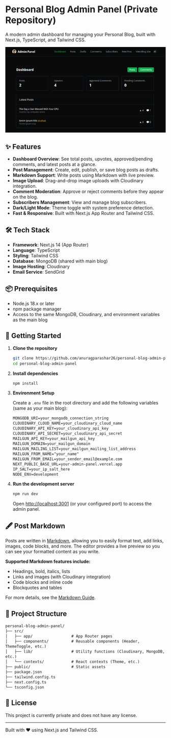 # Personal Blog Admin Panel (Private Repository)

A modern admin dashboard for managing your Personal Blog, built with Next.js, TypeScript, and Tailwind CSS.

![Dashboard Screenshot](admin-dashboard.png)

## ✨ Features

- **Dashboard Overview**: See total posts, upvotes, approved/pending comments, and latest posts at a glance.
- **Post Management**: Create, edit, publish, or save blog posts as drafts.
- **Markdown Support**: Write posts using Markdown with live preview.
- **Image Upload**: Drag-and-drop image uploads with Cloudinary integration.
- **Comment Moderation**: Approve or reject comments before they appear on the blog.
- **Subscribers Management**: View and manage blog subscribers.
- **Dark/Light Mode**: Theme toggle with system preference detection.
- **Fast & Responsive**: Built with Next.js App Router and Tailwind CSS.

## 🛠️ Tech Stack

- **Framework**: Next.js 14 (App Router)
- **Language**: TypeScript
- **Styling**: Tailwind CSS
- **Database**: MongoDB (shared with main blog)
- **Image Hosting**: Cloudinary
- **Email Service**: SendGrid

## 📦 Prerequisites

- Node.js 18.x or later
- npm package manager
- Access to the same MongoDB, Cloudinary, and environment variables as the main blog

## 🚀 Getting Started

1. **Clone the repository**

   ```bash
   git clone https://github.com/anuragparashar26/personal-blog-admin-panel
   cd personal-blog-admin-panel
   ```

2. **Install dependencies**

   ```bash
   npm install
   ```

3. **Environment Setup**

   Create a `.env` file in the root directory and add the following variables (same as your main blog):

   ```env
   MONGODB_URI=your_mongodb_connection_string
   CLOUDINARY_CLOUD_NAME=your_cloudinary_cloud_name
   CLOUDINARY_API_KEY=your_cloudinary_api_key
   CLOUDINARY_API_SECRET=your_cloudinary_api_secret
   MAILGUN_API_KEY=your_mailgun_api_key
   MAILGUN_DOMAIN=your_mailgun_domain
   MAILGUN_MAILING_LIST=your_mailgun_mailing_list_address
   MAILGUN_FROM_NAME="your_name"
   MAILGUN_FROM_EMAIL=your_sender_email@example.com
   NEXT_PUBLIC_BASE_URL=your-admin-panel.vercel.app
   IP_SALT=your_ip_salt_here
   NODE_ENV=development
   ```

4. **Run the development server**

   ```bash
   npm run dev
   ```

   Open [http://localhost:3001](http://localhost:3001) (or your configured port) to access the admin panel.

## 🖋️ Post Markdown

Posts are written in [Markdown](https://www.markdownguide.org/), allowing you to easily format text, add links, images, code blocks, and more. The editor provides a live preview so you can see your formatted content as you write.

**Supported Markdown features include:**

- Headings, bold, italics, lists
- Links and images (with Cloudinary integration)
- Code blocks and inline code
- Blockquotes and tables

For more details, see the [Markdown Guide](https://www.markdownguide.org/basic-syntax/).

## 📁 Project Structure

```
personal-blog-admin-panel/
├── src/
│   ├── app/                 # App Router pages
│   ├── components/          # Reusable components (Header, ThemeToggle, etc.)
│   ├── lib/                 # Utility functions (Cloudinary, MongoDB, etc.)
│   └── contexts/            # React contexts (Theme, etc.)
├── public/                  # Static assets
├── package.json
├── tailwind.config.ts
├── next.config.ts
└── tsconfig.json
```

## 📄 License

This project is currently private and does not have any license.

---

Built with ❤️ using Next.js and Tailwind CSS.
